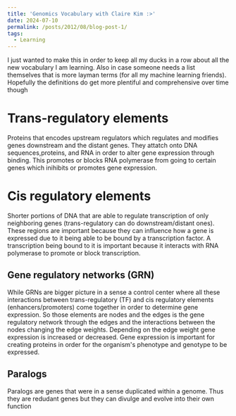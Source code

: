 ```yaml
---
title: 'Genomics Vocabulary with Claire Kim :>'
date: 2024-07-10
permalink: /posts/2012/08/blog-post-1/
tags:
  - Learning
---
```

I just wanted to make this in order to keep all my ducks in a row about all the new vocabulary I am learning. Also in case someone needs a list themselves that is more layman terms (for all my machine learning friends). Hopefully the definitions do get more plentiful and comprehensive over time though 

Trans-regulatory elements
======
Proteins that encodes upstream regulators which regulates and modifies genes downstream and the distant genes. They attatch onto DNA sequences,proteins, and RNA in order to alter gene expression through binding. This promotes or blocks RNA polymerase from going to certain genes which inihibits or promotes gene expression.

Cis regulatory elements
======
Shorter portions of DNA that are able to regulate transcription of only neighboring genes (trans-regulatory can do downstream/distant ones). These regions are important because they can influence how a gene is expressed due to it being able to be bound by a transcription factor. A transcription being bound to it is important because it interacts with RNA polymerase to promote or block transcription.

Gene regulatory networks (GRN)
------
While GRNs are bigger picture in a sense a control center where all these interactions between trans-regulatory (TF) and cis regulatory elements (enhancers/promoters) come together in order to determine gene expression. So those elements are nodes and the edges is the gene regulatory network through the edges and the interactions between the nodes changing the edge weights. Depending on the edge weight gene expression is increased or decreased. Gene expression is important for creating proteins in order for the organism's phenotype and genotype to be expressed.

Paralogs
--------
Paralogs are genes that were in a sense duplicated within a genome. Thus they are redudant genes but they can divulge and evolve into their own function